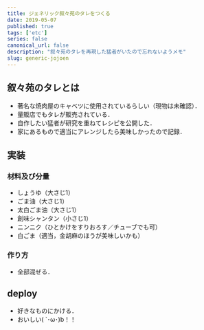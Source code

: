 ```yaml
---
title: ジェネリック叙々苑のタレをつくる
date: 2019-05-07
published: true
tags: ['etc']
series: false
canonical_url: false
description: "叙々苑のタレを再現した猛者がいたので忘れないようメモ"
slug: generic-jojoen
---
```



## **叙々苑のタレとは**

- 著名な焼肉屋のキャベツに使用されているらしい（現物は未確認）．
- 量販店でもタレが販売されている．
- 自作したい猛者が研究を重ねてレシピを公開した．
- 家にあるもので適当にアレンジしたら美味しかったので記録．

## **実装**

### **材料及び分量**

- しょうゆ（大さじ1）
- ごま油（大さじ1）
- 太白ごま油（大さじ1）
- 創味シャンタン（小さじ1）
- ニンニク（ひとかけをすりおろす／チューブでも可）
- 白ごま（適当，金胡麻のほうが美味しいかも）

### **作り方**

- 全部混ぜる．

## **deploy**

- 好きなものにかける．
- おいしい( `･ω･)b！！